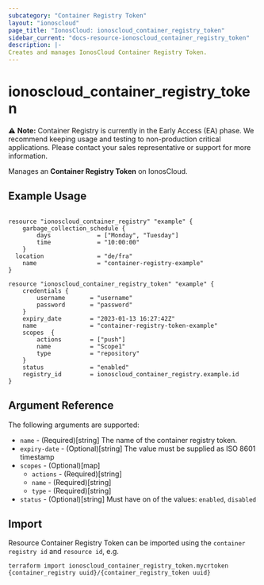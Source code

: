 ```yaml
---
subcategory: "Container Registry Token"
layout: "ionoscloud"
page_title: "IonosCloud: ionoscloud_container_registry_token"
sidebar_current: "docs-resource-ionoscloud_container_registry_token"
description: |-
Creates and manages IonosCloud Container Registry Token.
---
```


# ionoscloud_container_registry_token

⚠️ **Note:** Container Registry is currently in the Early Access (EA) phase. We recommend keeping usage and testing to non-production critical applications.
Please contact your sales representative or support for more information.

Manages an **Container Registry Token** on IonosCloud.

## Example Usage

```hcl

resource "ionoscloud_container_registry" "example" {
    garbage_collection_schedule {
        days			 = ["Monday", "Tuesday"]
        time             = "10:00:00"
    }
  location               = "de/fra"
    name		         = "container-registry-example"
}

resource "ionoscloud_container_registry_token" "example" {
    credentials {
        username	   = "username"
        password       = "password"
    }
    expiry_date        = "2023-01-13 16:27:42Z"
    name			   = "container-registry-token-example"
    scopes  {
        actions		   = ["push"]
        name           = "Scope1"
        type           = "repository"
    }
    status	           = "enabled"
    registry_id        = ionoscloud_container_registry.example.id
}
```

## Argument Reference

The following arguments are supported:

* `name` - (Required)[string] The name of the container registry token.
* `expiry-date` - (Optional)[string] The value must be supplied as ISO 8601 timestamp
* `scopes` - (Optional)[map]
  * `actions` - (Required)[string]
  * `name` - (Required)[string]
  * `type` - (Required)[string]
* `status` - (Optional)[string] Must have on of the values: `enabled`, `disabled`

## Import

Resource Container Registry Token can be imported using the `container registry id` and `resource id`, e.g.

```shell
terraform import ionoscloud_container_registry_token.mycrtoken {container_registry uuid}/{container_registry_token uuid}
```